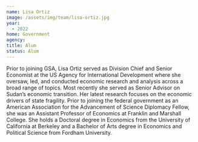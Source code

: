 ```yaml
---
name: Lisa Ortiz
image: /assets/img/team/lisa-ortiz.jpg
year:
  - 2022
home: Government
agency:
title: Alum
status: Alum
---
```

Prior to joining GSA, Lisa Ortiz served as Division Chief and Senior Economist at the US Agency for International Development where she oversaw, led, and conducted economic research and analysis across a broad range of topics. Most recently she served as Senior Advisor on Sudan’s economic transition. Her latest research focuses on the economic drivers of state fragility.
Prior to joining the federal government as an American Association for the Advancement of Science Diplomacy Fellow, she was an Assistant Professor of Economics at Franklin and Marshall College. She holds a Doctoral degree in Economics from the University of California at Berkeley and a Bachelor of Arts degree in Economics and Political Science from Fordham University.
